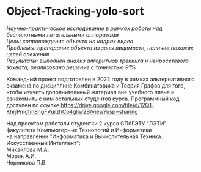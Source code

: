 # Object-Tracking-yolo-sort
*Научно-практическое исследование в рамках работы над беспилотными летательными аппаратами 
</br>Цель: сопровождение объекта на кадрах видео
</br>Проблемы: пропадание объекта из зоны видимости, наличие похожих целей слежения
</br>Результаты: выполнен анализ алгоритмов трекинга и нейросетевого захвата, реализовано решение с точностью 91%*

Командный проект подготовлен в 2022 году в рамках альтернативного экзамена по дисциплине Комбинаторика и Теория Графов для того, чтобы изучить дополнительный материал вне учебного плана и ознакомить с ним остальных студентов курса.
Программный код доступен по ссылке https://drive.google.com/file/d/12Q1-KhrjPmgfin8ngFVurzhCb4gliw2B/view?usp=sharing

Над проектом работали студентки 2 курса СПбГЭТУ "ЛЭТИ"
</br>факультета Компьютерных Технологий и Информатики
</br>на направлении "Информатика и Вычислительная Техника. Искусственный Интеллект":
</br> Михайлова М.А.
</br> Морик А.И.
</br> Черникова П.В.

